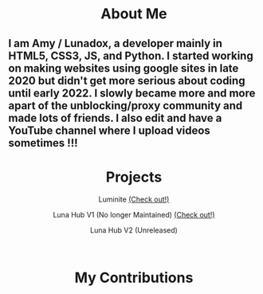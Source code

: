 <h1 align="center">About Me</h1>

## I am Amy / Lunadox, a developer mainly in HTML5, CSS3, JS, and Python. I started working on making websites using google sites in late 2020 but didn't get more serious about coding until early 2022. I slowly became more and more apart of the unblocking/proxy community and made lots of friends. I also edit and have a YouTube channel where I upload videos sometimes !!!

<h1 align="center">Projects</h1>


<p align="center">Luminite <a href="https://luminite.lunadox.repl.co/">(Check out!)</a></p>
<p align="center">Luna Hub V1 (No longer Maintained) <a href="https://sites.google.com/view/lunahub">(Check out!)</a></p>
<p align="center">Luna Hub V2 (Unreleased)</p>

<br>
  
<h1 align="center">My Contributions</h1>
